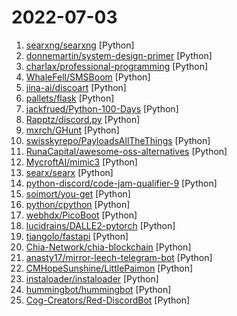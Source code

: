 # 2022-07-03

1. [searxng/searxng](https://github.com/searxng/searxng "SearXNG is a free internet metasearch engine which aggregates results from various search services and databases. Users are neither tracked nor profiled.") [Python]
2. [donnemartin/system-design-primer](https://github.com/donnemartin/system-design-primer "Learn how to design large-scale systems. Prep for the system design interview. Includes Anki flashcards.") [Python]
3. [charlax/professional-programming](https://github.com/charlax/professional-programming "A collection of full-stack resources for programmers.") [Python]
4. [WhaleFell/SMSBoom](https://github.com/WhaleFell/SMSBoom "短信轰炸/短信测压/ | 一个健壮免费的python短信轰炸程序，专门炸坏蛋蛋，百万接口，多线程全自动添加有效接口，支持异步协程百万并发，全免费的短信轰炸工具！！高一美术生开发全网首发！！") [Python]
5. [jina-ai/discoart](https://github.com/jina-ai/discoart "Create Disco Diffusion artworks in one line") [Python]
6. [pallets/flask](https://github.com/pallets/flask "The Python micro framework for building web applications.") [Python]
7. [jackfrued/Python-100-Days](https://github.com/jackfrued/Python-100-Days "Python - 100天从新手到大师") [Python]
8. [Rapptz/discord.py](https://github.com/Rapptz/discord.py "An API wrapper for Discord written in Python.") [Python]
9. [mxrch/GHunt](https://github.com/mxrch/GHunt "🕵️‍♂️ Offensive Google framework.") [Python]
10. [swisskyrepo/PayloadsAllTheThings](https://github.com/swisskyrepo/PayloadsAllTheThings "A list of useful payloads and bypass for Web Application Security and Pentest/CTF") [Python]
11. [RunaCapital/awesome-oss-alternatives](https://github.com/RunaCapital/awesome-oss-alternatives "Awesome list of open-source startup alternatives to well-known SaaS products 🚀") [Python]
12. [MycroftAI/mimic3](https://github.com/MycroftAI/mimic3 "A fast local neural text to speech engine for Mycroft") [Python]
13. [searx/searx](https://github.com/searx/searx "Privacy-respecting metasearch engine") [Python]
14. [python-discord/code-jam-qualifier-9](https://github.com/python-discord/code-jam-qualifier-9 "Qualifier for Python Discord Code Jam 9 - Summer 2022") [Python]
15. [soimort/you-get](https://github.com/soimort/you-get "⏬ Dumb downloader that scrapes the web") [Python]
16. [python/cpython](https://github.com/python/cpython "The Python programming language") [Python]
17. [webhdx/PicoBoot](https://github.com/webhdx/PicoBoot "Raspberry Pi Pico (RP2040) based IPL replacement modchip for GameCube") [Python]
18. [lucidrains/DALLE2-pytorch](https://github.com/lucidrains/DALLE2-pytorch "Implementation of DALL-E 2, OpenAI's updated text-to-image synthesis neural network, in Pytorch") [Python]
19. [tiangolo/fastapi](https://github.com/tiangolo/fastapi "FastAPI framework, high performance, easy to learn, fast to code, ready for production") [Python]
20. [Chia-Network/chia-blockchain](https://github.com/Chia-Network/chia-blockchain "Chia blockchain python implementation (full node, farmer, harvester, timelord, and wallet)") [Python]
21. [anasty17/mirror-leech-telegram-bot](https://github.com/anasty17/mirror-leech-telegram-bot "Aria/qBittorrent Telegram mirror/leech bot") [Python]
22. [CMHopeSunshine/LittlePaimon](https://github.com/CMHopeSunshine/LittlePaimon "小派蒙！原神qq群机器人，基于NoneBot2的UID查询、抽卡导出分析、模拟抽卡、实时便签、札记等多功能小助手。") [Python]
23. [instaloader/instaloader](https://github.com/instaloader/instaloader "Download pictures (or videos) along with their captions and other metadata from Instagram.") [Python]
24. [hummingbot/hummingbot](https://github.com/hummingbot/hummingbot "Hummingbot is open source software that helps you build trading bots that run on any exchange or blockchain") [Python]
25. [Cog-Creators/Red-DiscordBot](https://github.com/Cog-Creators/Red-DiscordBot "A multi-function Discord bot") [Python]
